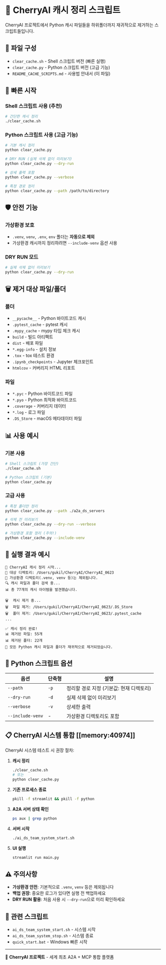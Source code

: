# 🍒 CherryAI 캐시 정리 스크립트

CherryAI 프로젝트에서 Python 캐시 파일들을 하위폴더까지 재귀적으로 제거하는 스크립트들입니다.

## 📁 파일 구성

- `clear_cache.sh` - Shell 스크립트 버전 (빠른 실행)
- `clear_cache.py` - Python 스크립트 버전 (고급 기능)
- `README_CACHE_SCRIPTS.md` - 사용법 안내서 (이 파일)

## 🚀 빠른 시작

### Shell 스크립트 사용 (추천)
```bash
# 간단한 캐시 정리
./clear_cache.sh
```

### Python 스크립트 사용 (고급 기능)
```bash
# 기본 캐시 정리
python clear_cache.py

# DRY RUN (실제 삭제 없이 미리보기)
python clear_cache.py --dry-run

# 상세 출력 포함
python clear_cache.py --verbose

# 특정 경로 정리
python clear_cache.py --path /path/to/directory
```

## 🛡️ 안전 기능

### 가상환경 보호
- `.venv`, `venv`, `.env`, `env` 폴더는 **자동으로 제외**
- 가상환경 캐시까지 정리하려면 `--include-venv` 옵션 사용

### DRY RUN 모드
```bash
# 실제 삭제 없이 미리보기
python clear_cache.py --dry-run
```

## 🗑️ 제거 대상 파일/폴더

### 폴더
- `__pycache__` - Python 바이트코드 캐시
- `.pytest_cache` - pytest 캐시
- `.mypy_cache` - mypy 타입 체크 캐시
- `build` - 빌드 아티팩트
- `dist` - 배포 파일
- `*.egg-info` - 설치 정보
- `.tox` - tox 테스트 환경
- `.ipynb_checkpoints` - Jupyter 체크포인트
- `htmlcov` - 커버리지 HTML 리포트

### 파일
- `*.pyc` - Python 바이트코드 파일
- `*.pyo` - Python 최적화 바이트코드
- `.coverage` - 커버리지 데이터
- `*.log` - 로그 파일
- `.DS_Store` - macOS 메타데이터 파일

## 📊 사용 예시

### 기본 사용
```bash
# Shell 스크립트 (가장 간단)
./clear_cache.sh

# Python 스크립트 (기본)
python clear_cache.py
```

### 고급 사용
```bash
# 특정 폴더만 정리
python clear_cache.py --path ./a2a_ds_servers

# 삭제 전 미리보기
python clear_cache.py --dry-run --verbose

# 가상환경 포함 정리 (주의!)
python clear_cache.py --include-venv
```

## 🎯 실행 결과 예시

```
🍒 CherryAI 캐시 정리 시작...
📂 대상 디렉토리: /Users/gukil/CherryAI/CherryAI_0623
🚫 가상환경 디렉토리(.venv, venv 등)는 제외됩니다.
🔍 캐시 파일과 폴더 검색 중...
📊 총 77개의 캐시 아이템을 발견했습니다.

🗑️  캐시 제거 중...
🗑️  파일 제거: /Users/gukil/CherryAI/CherryAI_0623/.DS_Store
🗑️  폴더 제거: /Users/gukil/CherryAI/CherryAI_0623/.pytest_cache
...

✅ 캐시 정리 완료!
📊 제거된 파일: 55개
📊 제거된 폴더: 22개
🎉 모든 Python 캐시 파일과 폴더가 재귀적으로 제거되었습니다.
```

## 🔧 Python 스크립트 옵션

| 옵션 | 단축형 | 설명 |
|------|--------|------|
| `--path` | `-p` | 정리할 경로 지정 (기본값: 현재 디렉토리) |
| `--dry-run` | `-d` | 실제 삭제 없이 미리보기 |
| `--verbose` | `-v` | 상세한 출력 |
| `--include-venv` | - | 가상환경 디렉토리도 포함 |

## 📋 CherryAI 시스템 통합 [[memory:40974]]

CherryAI 시스템 테스트 시 권장 절차:

1. **캐시 정리**
   ```bash
   ./clear_cache.sh
   # 또는
   python clear_cache.py
   ```

2. **기존 프로세스 종료**
   ```bash
   pkill -f streamlit && pkill -f python
   ```

3. **A2A 서버 상태 확인**
   ```bash
   ps aux | grep python
   ```

4. **서버 시작**
   ```bash
   ./ai_ds_team_system_start.sh
   ```

5. **UI 실행**
   ```bash
   streamlit run main.py
   ```

## ⚠️ 주의사항

- **가상환경 안전**: 기본적으로 `.venv`, `venv` 등은 제외됩니다
- **백업 권장**: 중요한 로그가 있다면 실행 전 백업하세요
- **DRY RUN 활용**: 처음 사용 시 `--dry-run`으로 미리 확인하세요

## 🔗 관련 스크립트

- `ai_ds_team_system_start.sh` - 시스템 시작
- `ai_ds_team_system_stop.sh` - 시스템 종료
- `quick_start.bat` - Windows 빠른 시작

---

🍒 **CherryAI 프로젝트** - 세계 최초 A2A + MCP 통합 플랫폼 